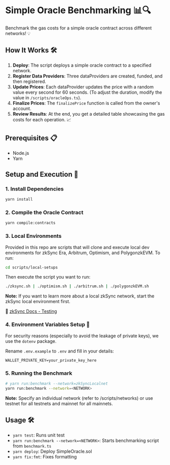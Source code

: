 # Simple Oracle Benchmarking 📊🔍

Benchmark the gas costs for a simple oracle contract across different networks! 💡

## How It Works 🛠

1. **Deploy**: The script deploys a simple oracle contract to a specified network.
2. **Register Data Providers**: Three dataProviders are created, funded, and then registered.
3. **Update Prices**: Each dataProvider updates the price with a random value every second for 60 seconds. (To adjust the duration, modify the value in `/scripts/oracleOps.ts`).
4. **Finalize Prices**: The `finalizePrice` function is called from the owner's account.
5. **Review Results**: At the end, you get a detailed table showcasing the gas costs for each operation. 📈

## Prerequisites 📋

- Node.js
- Yarn

## Setup and Execution 🚀

### 1. Install Dependencies

```bash
yarn install
```

### 2. Compile the Oracle Contract

```bash
yarn compile:contracts
```

### 3. Local Environments

Provided in this repo are scripts that will clone and execute local dev environments for zkSync Era, Arbitrum, Optimism, and PolygonzkEVM. To run:

```bash
cd scripts/local-setups
```

Then execute the script you want to run:
```bash
./zksync.sh | ./optimism.sh | ./arbitrum.sh | ./polygonzkEVM.sh
```

**Note:** If you want to learn more about a local zkSync network, start the zkSync local environment first. 

📖 [zkSync Docs - Testing](https://era.zksync.io/docs/tools/testing/)

### 4. Environment Variables Setup 🌳

For security reasons (especially to avoid the leakage of private keys), we use the `dotenv` package. 

Rename `.env.example` to `.env` and fill in your details:

```
WALLET_PRIVATE_KEY=your_private_key_here
```

### 5. Running the Benchmark

```bash
# yarn run:benchmark --network=zkSyncLocalnet
yarn run:benchmark --network=<NETWORK>
```

**Note:** Specify an individual network (refer to /scripts/networks) or use testnet for all testnets and mainnet for all mainnets.

## Usage 🛠

- `yarn test`: Runs unit test
- `yarn run:benchmark --network=<NETWORK>`: Starts benchmarking script from `benchmark.ts`
- `yarn deploy`: Deploy SimpleOracle.sol
- `yarn fix:fmt`: Fixes formatting
